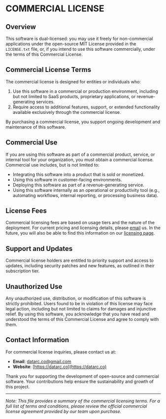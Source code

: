 
# COMMERCIAL LICENSE

## Overview
This software is dual-licensed: you may use it freely for non-commercial applications under the open-source MIT License provided in the `LICENSE.txt` file, or, if you intend to use this software commercially, under the terms of this Commercial License.

## Commercial License Terms
The commercial license is designed for entities or individuals who:
1. Use this software in a commercial or production environment, including but not limited to SaaS products, proprietary applications, or revenue-generating services.
2. Require access to additional features, support, or extended functionality available exclusively through the commercial license.

By purchasing a commercial license, you support ongoing development and maintenance of this software.

## Commercial Use
If you are using this software as part of a commercial product, service, or internal tool for your organization, you must obtain a commercial license. Commercial use includes, but is not limited to:
- Integrating this software into a product that is sold or monetized.
- Using this software in customer-facing environments.
- Deploying this software as part of a revenue-generating service.
- Using this software internally as an operational or productivity tool (e.g., automating workflows, internal reporting, or processing business data).

## License Fees
Commercial licensing fees are based on usage tiers and the nature of the deployment. For current pricing and licensing details, please [email](datarc.co@gmail.com) us. In the future, you will also be able to find this information on our [licensing page](https://datarc.co/licensing).

## Support and Updates
Commercial license holders are entitled to priority support and access to updates, including security patches and new features, as outlined in their subscription tier.

## Unauthorized Use
Any unauthorized use, distribution, or modification of this software is strictly prohibited. Users found to be in violation of this license may face legal action, including but not limited to claims for damages and injunctive relief. By using this software, you acknowledge that you have read and understood the terms of this Commercial License and agree to comply with them.

## Contact Information
For commercial license inquiries, please contact us at:
- **Email**: datarc.co@gmail.com
- **Website**: [https://datarc.co](https://datarc.co)

Thank you for supporting the development of open-source and commercial software. Your contributions help ensure the sustainability and growth of this project.

---

*Note: This file provides a summary of the commercial licensing terms. For a full list of terms and conditions, please review the official commercial license agreement provided by our team upon purchase.*
